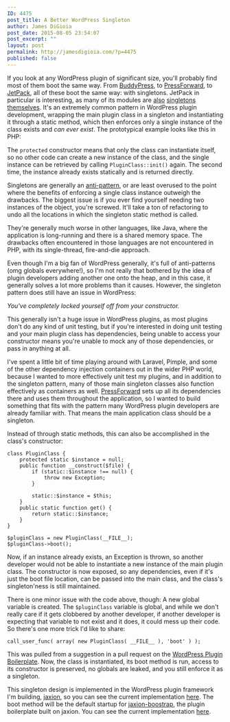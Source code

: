 ```yaml
---
ID: 4475
post_title: A Better WordPress Singleton
author: James DiGioia
post_date: 2015-08-05 23:54:07
post_excerpt: ""
layout: post
permalink: http://jamesdigioia.com/?p=4475
published: false
---
```

If you look at any WordPress plugin of significant size, you'll probably find most of them boot the same way. From [BuddyPress][1], to [PressForward][2], to [JetPack][3], all of these boot the same way: with singletons. JetPack in particular is interesting, as many of its modules are [also][4] [singletons][5] [themselves][6]. It's an extremely common pattern in WordPress plugin development, wrapping the main plugin class in a singleton and instantiating it through a static method, which then enforces only a single instance of the class exists and *can ever exist*. The prototypical example looks like this in PHP:

The `protected` constructor means that only the class can instantiate itself, so no other code can create a new instance of the class, and the single instance can be retrieved by calling `PluginClass::init()` again. The second time, the instance already exists statically and is returned directly.

Singletons are generally an [anti-pattern][7], or are least overused to the point where the benefits of enforcing a single class instance outweigh the drawbacks. The biggest issue is if you ever find yourself needing two instances of the object, you're screwed. It'll take a ton of refactoring to undo all the locations in which the singleton static method is called.

They're generally much worse in other languages, like Java, where the application is long-running and there is a shared memory space. The drawbacks often encountered in those languages are not encountered in PHP, with its single-thread, fire-and-die approach.

Even though I'm a big fan of WordPress generally, it's full of anti-patterns (omg globals everywhere!), so I'm not really that bothered by the idea of plugin developers adding another one onto the heap, and in this case, it generally solves a lot more problems than it causes. However, the singleton pattern does still have an issue in WordPress:

*You've completely locked yourself off from your constructor.*

This generally isn't a huge issue in WordPress plugins, as most plugins don't do any kind of unit testing, but if you're interested in doing unit testing and your main plugin class has dependencies, being unable to access your constructor means you're unable to mock any of those dependencies, or pass in anything at all.

I've spent a little bit of time playing around with Laravel, Pimple, and some of the other dependency injection containers out in the wider PHP world, because I wanted to more effectively unit test my plugins, and in addition to the singleton pattern, many of those main singleton classes also function effectively as containers as well. [PressForward][8] sets up all its dependencies there and uses them throughout the application, so I wanted to build something that fits with the pattern many WordPress plugin developers are already familiar with. That means the main application class should be a singleton.

Instead of through static methods, this can also be accomplished in the class's constructor:

    class PluginClass {
        protected static $instance = null;
        public function __construct($file) {
            if (static::$instance !== null) {
                throw new Exception;
            }
    
            static::$instance = $this;
        }
        public static function get() {
            return static::$instance;
        }
    }
    
    $pluginClass = new PluginClass(__FILE__);
    $pluginClass->boot();
    

Now, if an instance already exists, an Exception is thrown, so another developer would not be able to instantiate a new instance of the main plugin class. The constructor is now exposed, so any dependencies, even if it's just the boot file location, can be passed into the main class, and the class's singleton'ness is still maintained.

There is one minor issue with the code above, though: A new global variable is created. The `$pluginClass` variable is global, and while we don't really care if it gets clobbered by another developer, if another developer is expecting that variable to not exist and it does, it could mess up their code. So there's one more trick I'd like to share:

    call_user_func( array( new PluginClass( __FILE__ ), 'boot' ) );
    

This was pulled from a suggestion in a pull request on the [WordPress Plugin Boilerplate][9]. Now, the class is instantiated, its boot method is run, access to its constructor is preserved, no globals are leaked, and you still enforce it as a singleton.

This singleton design is implemented in the WordPress plugin framework I'm building, [jaxion][10], so you can see the current implementation [here][11]. The boot method will be the default startup for [jaxion-boostrap][12], the plugin boilerplate built on jaxion. You can see the current implementation [here][12].

 [1]: https://github.com/buddypress/BuddyPress/blob/master/src/bp-loader.php#L134-L153
 [2]: https://github.com/PressForward/pressforward/blob/master/pressforward.php#L54-L62
 [3]: https://github.com/Automattic/jetpack/blob/master/class.jetpack.php#L291-L307
 [4]: https://github.com/Automattic/jetpack/blob/master/modules/markdown/easy-markdown.php#L54-L58
 [5]: https://github.com/Automattic/jetpack/blob/master/class.jetpack-admin.php#L17-L22
 [6]: https://github.com/Automattic/jetpack/blob/master/modules/custom-post-types/portfolios.php#L21-L29
 [7]: http://stackoverflow.com/questions/12755539/why-is-singleton-considered-an-anti-pattern
 [8]: https://github.com/PressForward/pressforward/blob/master/pressforward.php#L77-L91
 [9]: https://github.com/DevinVinson/WordPress-Plugin-Boilerplate/pull/321
 [10]: https://github.com/intraxia/jaxion
 [11]: https://github.com/intraxia/jaxion/blob/master/src/Core/Application.php
 [12]: https://github.com/intraxia/jaxion-bootstrap